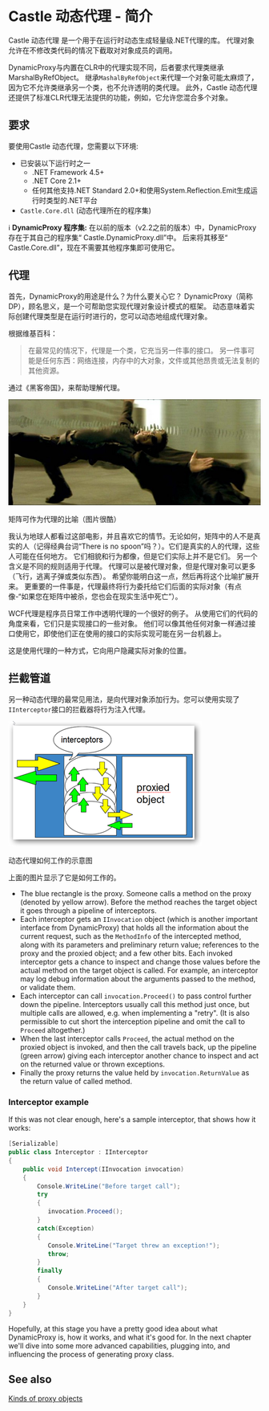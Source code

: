 # Castle 动态代理 - 简介

Castle 动态代理 是一个用于在运行时动态生成轻量级.NET代理的库。 代理对象允许在不修改类代码的情况下截取对对象成员的调用。

DynamicProxy与内置在CLR中的代理实现不同，后者要求代理类继承MarshalByRefObject。 继承`MashalByRefObject`来代理一个对象可能太麻烦了，因为它不允许类继承另一个类，也不允许透明的类代理。 此外，Castle 动态代理还提供了标准CLR代理无法提供的功能，例如，它允许您混合多个对象。

## 要求

要使用Castle 动态代理，您需要以下环境:

* 已安装以下运行时之一
  * .NET Framework 4.5+
  * .NET Core 2.1+
  * 任何其他支持.NET Standard 2.0+和使用System.Reflection.Emit生成运行时类型的.NET平台
* `Castle.Core.dll` (动态代理所在的程序集)

:information_source: **DynamicProxy 程序集:** 在以前的版本（v2.2之前的版本）中，DynamicProxy存在于其自己的程序集“ Castle.DynamicProxy.dll”中。 后来将其移至“ Castle.Core.dll”，现在不需要其他程序集即可使用它。

## 代理

首先，DynamicProxy的用途是什么？为什么要关心它？ DynamicProxy（简称DP），顾名思义，是一个可帮助您实现代理对象设计模式的框架。 动态意味着实际创建代理类型是在运行时进行的，您可以动态地组成代理对象。

根据维基百科：

> 在最常见的情况下，代理是一个类，它充当另一件事的接口。 另一件事可能是任何东西：网络连接，内存中的大对象，文件或其他昂贵或无法复制的其他资源。

通过《黑客帝国》，来帮助理解代理。

![](images/matrix.jpg)

矩阵可作为代理的比喻（图片很酷）

我认为地球人都看过这部电影，并且喜欢它的情节。无论如何，矩阵中的人不是真实的人（记得经典台词“There is no spoon”吗？）。它们是真实的人的代理，这些人可能在任何地方。 它们相貌和行为都像，但是它们实际上并不是它们。 另一个含义是不同的规则适用于代理。 代理可以是被代理对象，但是代理对象可以更多（飞行，逃离子弹或类似东西）。 希望你能明白这一点，然后再将这个比喻扩展开来。 更重要的一件事是，代理最终将行为委托给它们后面的实际对象（有点像-“如果您在矩阵中被杀，您也会在现实生活中死亡”）。

WCF代理是程序员日常工作中透明代理的一个很好的例子。 从使用它们的代码的角度来看，它们只是实现接口的一些对象。 他们可以像其他任何对象一样通过接口使用它，即使他们正在使用的接口的实际实现可能在另一台机器上。

这是使用代理的一种方式，它向用户隐藏实际对象的位置。

## 拦截管道

另一种动态代理的最常见用法，是向代理对象添加行为。您可以使用实现了`IInterceptor`接口的拦截器将行为注入代理。

![](images/proxy-pipeline.png)

动态代理如何工作的示意图

上面的图片显示了它是如何工作的。

* The blue rectangle is the proxy. Someone calls a method on the proxy (denoted by yellow arrow). Before the method reaches the target object it goes through a pipeline of interceptors.
* Each interceptor gets an `IInvocation` object (which is another important interface from DynamicProxy) that holds all the information about the current request, such as the `MethodInfo` of the intercepted method, along with its parameters and preliminary return value; references to the proxy and the proxied object; and a few other bits. Each invoked interceptor gets a chance to inspect and change those values before the actual method on the target object is called. For example, an interceptor may log debug information about the arguments passed to the method, or validate them.
* Each interceptor can call `invocation.Proceed()` to pass control further down the pipeline. Interceptors usually call this method just once, but multiple calls are allowed, e.g. when implementing a "retry". (It is also permissible to cut short the interception pipeline and omit the call to `Proceed` altogether.)
* When the last interceptor calls `Proceed`, the actual method on the proxied object is invoked, and then the call travels back, up the pipeline (green arrow) giving each interceptor another chance to inspect and act on the returned value or thrown exceptions.
* Finally the proxy returns the value held by `invocation.ReturnValue` as the return value of called method.

### Interceptor example

If this was not clear enough, here's a sample interceptor, that shows how it works:

```csharp
[Serializable]
public class Interceptor : IInterceptor
{
    public void Intercept(IInvocation invocation)
    {
        Console.WriteLine("Before target call");
        try
        {
           invocation.Proceed();
        }
        catch(Exception)
        {
           Console.WriteLine("Target threw an exception!");
           throw;
        }
        finally
        {
           Console.WriteLine("After target call");
        }
    }
}
```

Hopefully, at this stage you have a pretty good idea about what DynamicProxy is, how it works, and what it's good for. In the next chapter we'll dive into some more advanced capabilities, plugging into, and influencing the process of generating proxy class.

## See also

[Kinds of proxy objects](dynamicproxy-kinds-of-proxy-objects.md)
